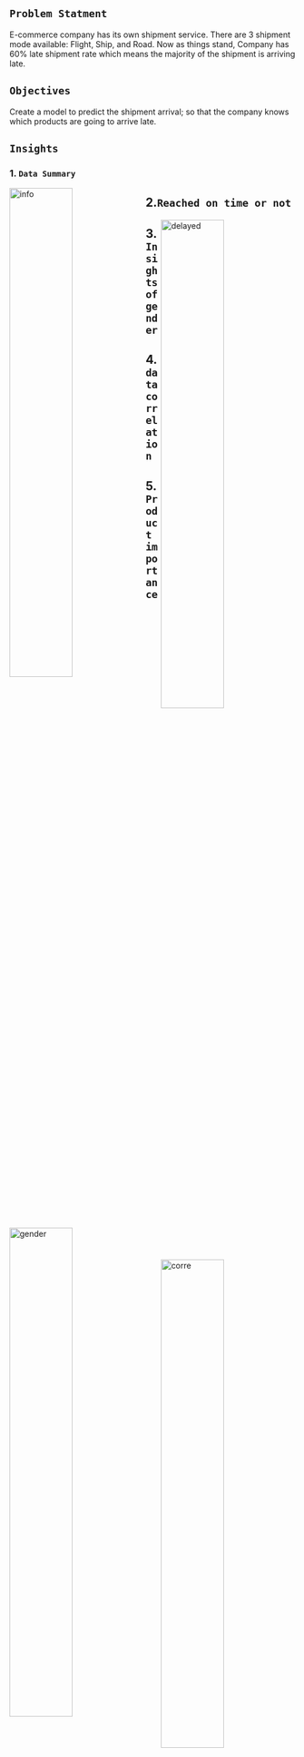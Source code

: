  ## `Problem Statment`
 E-commerce company has its own shipment service.</b> There are 3 shipment mode available: Flight, Ship, and Road. Now as things stand, Company has 60% late shipment rate which means the majority of the shipment is arriving late.

  
## `Objectives`
Create a model to predict the shipment arrival; so that the company knows which products are going to arrive late.

## `Insights`

### 1. `Data Summary` 
<img align="left" width=47% src="https://user-images.githubusercontent.com/94888819/171609342-6c00179e-7337-459f-a17f-37307dfde178.jpg" alt="info" />

## 2.`Reached on time or not` 
<img align="right" width=47%  src="https://user-images.githubusercontent.com/94888819/171610782-b5ebadb1-1164-44d8-8ad0-7c5e302b2b07.jpg" alt="delayed" />

## 3.`Insights of gender`
<img align="left" width=47%  src="https://user-images.githubusercontent.com/94888819/171611094-cf86cec5-4cc0-4e53-8b4d-cb670718b14d.jpg" alt="gender" />

## 4.`data correlation`  
<img align="right" width=47% src="https://user-images.githubusercontent.com/94888819/171622616-38eb1a41-88a6-40c7-aa5f-e0a5d01a0373.jpg" alt="corre" />

## 5.`Product importance` 
<img width="500" src="https://user-images.githubusercontent.com/94888819/171612209-7e2d86bd-4242-48c1-ba0d-4c997ca7f0e4.jpg" alt="important" />

## `Model Accuracy Comparison` 

| Algorithms  | Accuracy  |
| --- | --- | 
| **Logistic Regression** | **64%** | 
| **Random Forest** | **72%** | 
| **SVM** | **65%** | 

## `Model Deployment`

### ***A. Shipment On time***
<img width=700 src="https://user-images.githubusercontent.com/94888819/171617108-5d113cb2-2c0d-4474-a5e1-b69a5527c2f2.png" alt="ontime" />


### ***B. Shipment Delayed***
<img width=700 src="https://user-images.githubusercontent.com/94888819/171617394-f5961351-5a31-456f-933c-10d5e973b036.png" alt="delayed" />

## `Group Members`
</br>This project is part of Data Science internship in [Excelr](https://learn.excelr.com/login)

Member | Email | LinkedIn |
| --- | --- | --- |
| **Mentor: Neha Ramchandani** | [💌](nehar@gmail.com) | [☺️](https://www.linkedin.com/in/neha-p-a0b36a71/) |
| **Omkar Bhagwat** | [💌](https://mail.google.com/mail/u/0/#inbox?compose=GTvVlcSGMSqpLlKHdJncbTZTdtLhpXqgQSwHCFpfrjfZtHKSSfSsbndnmvKSTbBncQRzXzfTqwgKn) | [🤗](https://www.linkedin.com/in/omkar-bhagwat-64b103230) |
| **Yogita Mishra** | [💌](https://mail.google.com/mail/u/0/#inbox?compose=CllgCJTNqLRFszLcsmmlCThKhwwtPfgTksfpBHzXLnnwjJkSbwStDZHKDMrTdHZPZHrppSzWCZL) |[😄](https://in.linkedin.com/in/yogita-mishra-8487b5161?trk=people-guest_people_search-card&original_referer=https%3A%2F%2Fwww.linkedin.com%2F) |
| **Chitravi Angane** | [💌](https://mail.google.com/mail/u/0/#inbox?compose=DmwnWrRlQHVftJQMlZKhBJjnFWzKGhwxgckCSxwhZWwqZGXCtLNtbnNsZTMjnpmQgcWgVGldKfZQ) | [😎](https://in.linkedin.com/in/chaitravi-angane-a83a9323b) |
